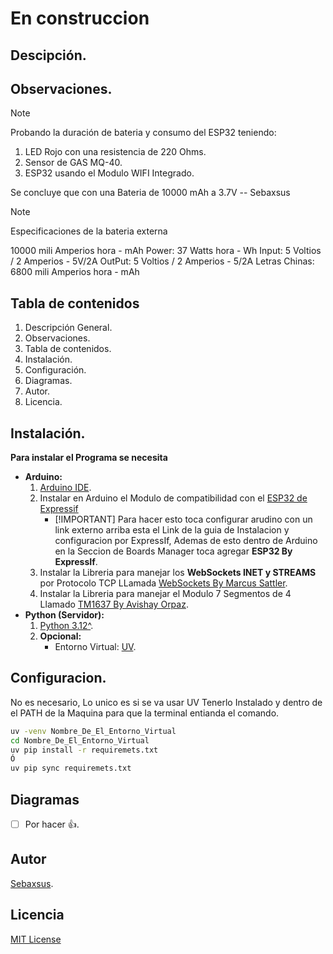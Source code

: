 # En construccion

## Descipción.

## Observaciones.

> [!NOTE]
>
> Probando la duración de bateria y consumo del ESP32 teniendo:
> 1. LED Rojo con una resistencia de 220 Ohms.
> 2. Sensor de GAS MQ-40.
> 3. ESP32 usando el Modulo WIFI Integrado.
>
> Se concluye que con una Bateria de 10000 mAh a 3.7V
> -- Sebaxsus

> [!NOTE]
>
> Especificaciones de la bateria externa
> 
> 10000 mili Amperios hora - mAh
> Power: 37 Watts hora - Wh
> Input: 5 Voltios / 2 Amperios - 5V/2A
> OutPut: 5 Voltios / 2 Amperios - 5/2A
> Letras Chinas: 6800 mili Amperios hora - mAh


## Tabla de contenidos

1. Descripción General.
2. Observaciones.
3. Tabla de contenidos.
4. Instalación.
5. Configuración.
6. Diagramas.
7. Autor.
8. Licencia.

## Instalación.

**Para instalar el Programa se necesita**
- **Arduino:**
    1. [Arduino IDE](https://www.arduino.cc/en/software/).
    2. Instalar en Arduino el Modulo de compatibilidad con el [ESP32 de Expressif](https://docs.espressif.com/projects/arduino-esp32/en/latest/installing.html#installing-using-arduino-ide)
        - [!IMPORTANT]
        Para hacer esto toca configurar arudino con un link externo arriba esta el Link de la guia de Instalacion y configuracion por ExpressIf, Ademas de esto dentro de Arduino en la Seccion de Boards Manager toca agregar **ESP32 By ExpressIf**.
    3. Instalar la Libreria para manejar los **WebSockets INET y STREAMS** por Protocolo TCP LLamada [WebSockets By Marcus Sattler](https://github.com/Links2004/arduinoWebSockets/tree/master/src).
    4. Instalar la Libreria para manejar el Modulo 7 Segmentos de 4 Llamado [TM1637 By Avishay Orpaz](https://github.com/avishorp/TM1637).
- **Python (Servidor):**
    1. [Python 3.12^](https://www.python.org/downloads/).
    2. **Opcional:**
        - Entorno Virtual: [UV](https://github.com/astral-sh/uv/blob/main/README.md).

## Configuracion.

No es necesario, Lo unico es si se va usar UV Tenerlo Instalado y dentro de el PATH de la Maquina para que la terminal entianda el comando.

```bash
uv -venv Nombre_De_El_Entorno_Virtual
cd Nombre_De_El_Entorno_Virtual
uv pip install -r requiremets.txt
Ó
uv pip sync requiremets.txt
```

## Diagramas

- [ ] Por hacer 👍.

## Autor

[Sebaxsus](https://github.com/Sebaxsus).

## Licencia

[MIT License](./LICENSE)
